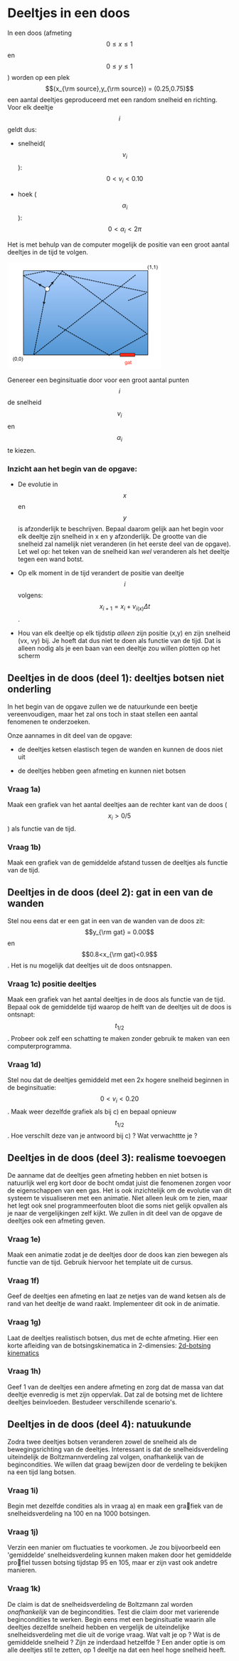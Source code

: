 # Deeltjes in een doos

In een doos (afmeting $$0\leq x \leq 1$$ en $$0\leq y \leq 1$$) worden op een plek $$(x_{\rm source},y_{\rm source}) = (0.25,0.75)$$ een aantal deeltjes geproduceerd met een random snelheid en richting. Voor elk deeltje $$i$$ geldt dus:

   - snelheid($$v_i$$):  $$0<v_i<0.10$$

   - hoek ($$\alpha_i$$):  $$0<\alpha_i<2\pi$$

Het is met behulp van de computer mogelijk de positie van een groot aantal deeltjes in de tijd te volgen. 

![](DeeltjesInDoos.png)

Genereer een beginsituatie door voor een groot aantal punten $$i$$ de snelheid $$v_i$$ en $$\alpha_i$$ te kiezen. 

### Inzicht aan het begin van de opgave:
   - De evolutie in $$x$$ en $$y$$ is afzonderlijk te beschrijven. Bepaal daarom gelijk aan het begin voor elk deeltje zijn snelheid in x en y afzonderlijk. De grootte van die snelheid zal namelijk niet veranderen (in het eerste deel van de opgave). Let wel op: het teken van de snelheid kan *wel* veranderen als het deeltje tegen een wand botst.

   - Op elk moment in de tijd verandert de positie van deeltje $$i$$ volgens: $$x_{i+1}= x_i+v_{i(x)}\Delta t$$.
   
   - Hou van elk deeltje op elk tijdstip *alleen* zijn positie (x,y) en zijn snelheid (vx, vy) bij. Je hoeft dat dus niet te doen als functie van de tijd. Dat is alleen nodig als je een baan van een deeltje zou willen plotten op het scherm

## Deeltjes in de doos (deel 1): deeltjes botsen niet onderling

In het begin van de opgave zullen we de natuurkunde een beetje vereenvoudigen, maar het zal ons toch in staat stellen een aantal fenomenen te onderzoeken.

Onze aannames in dit deel van de opgave:

   - de deeltjes ketsen elastisch tegen de wanden en kunnen de doos niet uit

   - de deeltjes hebben geen afmeting en kunnen niet botsen
   
### Vraag 1a)

Maak een grafiek van het aantal deeltjes aan de rechter kant van de doos ($$x_i>0/5$$) als functie van de tijd.

### Vraag 1b)

Maak een grafiek van de gemiddelde afstand tussen de deeltjes als functie van de tijd. 

## Deeltjes in de doos (deel 2): gat in een van de wanden

Stel nou eens dat er een gat in een van de wanden van de doos zit: $$y_{\rm gat} = 0.00$$ en $$0.8<x_{\rm gat}<0.9$$. Het is nu mogelijk dat deeltjes uit de doos ontsnappen.

### Vraag 1c) positie deeltjes

Maak een grafiek van het aantal deeltjes in de doos als functie van de tijd. Bepaal ook de gemiddelde tijd waarop de helft van de deeltjes uit de doos is ontsnapt: $$t_{1/2}$$. Probeer ook zelf een schatting te maken zonder gebruik te maken van een computerprogramma.

### Vraag 1d) 

Stel nou dat de deeltjes gemiddeld met een 2x hogere snelheid beginnen in de beginsituatie: $$0 < v_i< 0.20$$. Maak weer dezelfde grafiek als bij c) en bepaal opnieuw $$t_{1/2}$$. Hoe verschilt deze van je antwoord bij c) ? Wat verwachttte je ?


## Deeltjes in de doos (deel 3): realisme toevoegen

De aanname dat de deeltjes geen afmeting hebben en niet botsen is natuurlijk wel erg kort door de bocht omdat juist die fenomenen zorgen voor de eigenschappen van een gas. Het is ook inzichtelijk om de evolutie van dit systeem te visualiseren met een animatie. Niet alleen leuk om te zien, maar het legt ook snel programmeerfouten bloot die soms niet gelijk opvallen als je naar de vergelijkingen zelf kijkt. We zullen in dit deel van de opgave de deeltjes ook een afmeting geven.

### Vraag 1e)

Maak een animatie zodat je de deeltjes door de doos kan zien bewegen als functie 
van de tijd. Gebruik hiervoor het template uit de cursus.

### Vraag 1f)

Geef de deeltjes een afmeting en laat ze netjes van de wand ketsen als de rand van het deeltje de wand raakt. Implementeer dit ook in de animatie.

### Vraag 1g)

Laat de deeltjes realistisch botsen, dus met de echte afmeting. Hier een korte afleiding van de botsingskinematica in 2-dimensies:
[2d-botsing kinematics](http://www.vobarian.com/collisions/2dcollisions2.pdf)

### Vraag 1h)

Geef 1 van de deeltjes een andere afmeting en zorg dat de massa van dat deeltje evenredig is met zijn oppervlak. Dat zal de botsing met de lichtere deeltjes beinvloeden. Bestudeer verschillende scenario's.


## Deeltjes in de doos (deel 4): natuukunde

Zodra twee deeltjes botsen veranderen zowel de snelheid als de bewegingsrichting
van de deeltjes. Interessant is dat de snelheidsverdeling uiteindelijk de Boltzmannverdeling zal volgen, onafhankelijk van de begincondities. We willen dat graag bewijzen door de verdeling te bekijken na een tijd lang botsen.

### Vraag 1i)

Begin met dezelfde condities als in vraag a) en maak een grafiek van de
snelheidsverdeling na 100 en na 1000 botsingen.

### Vraag 1j)

Verzin een manier om fluctuaties te voorkomen. Je zou bijvoorbeeld een 'gemiddelde' snelheidsverdeling kunnen maken maken door het gemiddelde profiel tussen botsing tijdstap 95 en 105, maar er zijn vast ook andetre manieren.

### Vraag 1k)

De claim is dat de snelheidsverdeling de Boltzmann zal worden *onafhankelijk* van de begincondities. Test die claim door met varierende begincondities te werken. Begin eens met een beginsituatie waarin alle deeltjes dezelfde snelheid hebben en vergelijk de uiteindelijke snelheidsverdeling met die uit de vorige vraag. Wat valt je op ? Wat is de gemiddelde snelheid ? Zijn ze inderdaad hetzelfde ? Een ander optie is om alle deeltjes stil te zetten, op 1 deeltje na dat een heel hoge snelheid heeft.  







